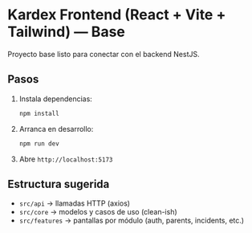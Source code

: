 # Kardex Frontend (React + Vite + Tailwind) — Base

Proyecto base listo para conectar con el backend NestJS.

## Pasos
1. Instala dependencias:
   ```bash
   npm install
   ```
2. Arranca en desarrollo:
   ```bash
   npm run dev
   ```
3. Abre `http://localhost:5173`

## Estructura sugerida
- `src/api` → llamadas HTTP (axios)
- `src/core` → modelos y casos de uso (clean-ish)
- `src/features` → pantallas por módulo (auth, parents, incidents, etc.)
